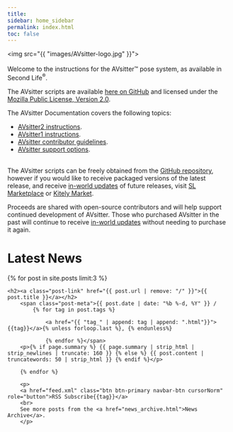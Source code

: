 ```yaml
---
title: 
sidebar: home_sidebar
permalink: index.html
toc: false
---
```


<img src="{{ "images/AVsitter-logo.jpg" }}">
<br><br>
Welcome to the instructions for the AVsitter&trade; pose system, as available in Second Life<sup>&reg;</sup>.

The AVsitter scripts are available <a href="https://github.com/AVsitter/AVsitter">here on GitHub</a> and licensed under the <a href="https://www.mozilla.org/en-US/MPL/2.0/">Mozilla Public License, Version 2.0</a>.

The AVsitter Documentation covers the following topics:

- <a href="/avsitter2_home.html">AVsitter2 instructions</a>.
- <a href="/avsitter1_home.html">AVsitter1 instructions</a>.
- <a href="/contribute.html">AVsitter contributor guidelines</a>.
- <a href="/support.html">AVsitter support options</a>.

<br>
The AVsitter scripts can be freely obtained from the <a href='{{ site.script_github }}'>GitHub repository</a>, however if you would like to receive packaged versions of the latest release, and receive <a href='/updates.html'>in-world updates</a> of future releases, visit <a href='{{ site.marketplace }}'>SL Marketplace</a> or <a href='https://www.kitely.com/market?store=15535242'>Kitely Market</a>.

Proceeds are shared with open-source contributors and will help support continued development of AVsitter. Those who purchased AVsitter in the past will continue to receive <a href="/updates.html">in-world updates</a> without needing to purchase it again.

# Latest News

<div class="post-list">
        {% for post in site.posts limit:3 %}


    <h2><a class="post-link" href="{{ post.url | remove: "/" }}">{{ post.title }}</a></h2>
        <span class="post-meta">{{ post.date | date: "%b %-d, %Y" }} /
            {% for tag in post.tags %}

                <a href="{{ "tag_" | append: tag | append: ".html"}}">{{tag}}</a>{% unless forloop.last %}, {% endunless%}

                {% endfor %}</span>
        <p>{% if page.summary %} {{ page.summary | strip_html | strip_newlines | truncate: 160 }} {% else %} {{ post.content | truncatewords: 50 | strip_html }} {% endif %}</p>

        {% endfor %}

        <p>
        <a href="feed.xml" class="btn btn-primary navbar-btn cursorNorm" role="button">RSS Subscribe{{tag}}</a>
        <br>
        See more posts from the <a href="news_archive.html">News Archive</a>.
        </p>

</div>
